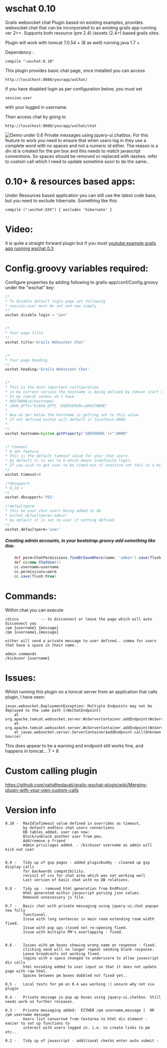 wschat 0.10
=========

Grails websocket chat Plugin based on existing examples, provides  websocket chat that can be incorporated to an existing grails app running ver 2>+. Supports both resource (pre 2.4) /assets (2.4+) based grails sites.

Plugin will work with tomcat 7.0.54 + (8 as well) running java 1.7 +


Dependency :

	compile ":wschat:0.10" 

This plugin provides  basic chat page, once installed you can access
```
http://localhost:8080/yourapp/wsChat/
```

If you have disabled login as per configuration below, you must set
 
```
session.user
```
with your logged in username.

Then access chat by going to 
```
http://localhost:8080/yourapp/wsChat/chat
```

![Demo under 0.6](https://raw.githubusercontent.com/vahidhedayati/testwschat/master/demo/7.jpg)
Private messages using jquery-ui.chatbox. For this feature to work you need to ensure that when users log in they use a complete word with no spaces and not a numeric id either. The reason is a div id is created for the pm box and this needs to match javascript conventions. So spaces should be removed or replaced with dashes. refer to custom call which I need to update sometime soon to do the same..
 

# 0.10+ & resources based apps:
Under Resources based application you can still use the latest code base, but you need to exclude hibernate. Something like this:

```
compile (":wschat:XXX") { excludes 'hibernate' }
 ```
 
# Video:
It is quite a straight forward plugin but if you must [youtube example grails app running wschat 0.3](https://www.youtube.com/watch?v=U211AZqpkxs)

	 	
# Config.groovy variables required:

Configure properties by adding following to grails-app/conf/Config.groovy under the "wschat" key:

```groovy
/*
* To disable default login page set following
* session.user must be set and now simply
*/
wschat.disable.login = "yes"


/*
* Your page title
*/
wschat.title='Grails Websocket Chat'


/* 
* Your page heading
*/
wschat.heading='Grails Websocket Chat'


/*
* This is the most important configuration 
* in my current version the hostname is being defined by tomcat start up setenv.sh
* In my tomcat setenv.sh I have
* HOSTNAME=$(hostname)
* JAVA_OPTS="$JAVA_OPTS -DSERVERURL=$HOSTNAME"
*
* Now as per below the hostname is getting set to this value
* if not defined wschat will default it localhost:8080
*
*/
wschat.hostname=System.getProperty('SERVERURL')+":8080"


/* timeout 
* 0.10+ feature
* This is the default timeout value for your chat users.
* by default it is set to 0 which means indefinite login.
* If you wish to get user to be timed out if inactive set this to a millisecond value
*/
wschat.timeout=0

/*dbsupport
* 0.10 +
*/
wschat.dbsupport='YES'

/*defaultperm
* this be your chat users being added to db
* wschat.defaultperm='admin'
* by default it is set to user if nothing defined
*/
wschat.defaultperm='user'

```


##### Creating admin accounts, in your bootstrap.groovy add something like this:

```groovy
	def perm=ChatPermissions.findOrSaveWhere(name: 'admin').save(flush:true)
	def cc=new ChatUser()
	cc.username=username
	cc.permissions=perm
	cc.save(flush:true)
```
			


# Commands:

Within chat you can execute

	/disco  		-- to disconnect or leave the page which will auto disconnect you
	/pm {username} {message}
	/pm {username},{message}
	
	either will send a private message to user defined.. comma for users that have a space in their name..
	
	admin commands
	/kickuser {username}
	
	
# Issues:

Whilst running this plugin on a tomcat server from an application that calls plugin, I have seen:
```
javax.websocket.DeploymentException: Multiple Endpoints may not be deployed to the same path [/WsChatEndpoint]
	at org.apache.tomcat.websocket.server.WsServerContainer.addEndpoint(WsServerContainer.java:209)
	at org.apache.tomcat.websocket.server.WsServerContainer.addEndpoint(WsServerContainer.java:268)
	at javax.websocket.server.ServerContainer$addEndpoint.call(Unknown Source)
```	
This does appear to be a warning and endpoint still works fine, and happens in tomcat... 7 + 8



	
# Custom calling plugin
https://github.com/vahidhedayati/grails-wschat-plugin/wiki/Merging-plugin-with-your-own-custom-calls
	
	
# Version info
```
0.10 - 	MaxIdleTimeout value defined in overrides as timeout,
		by default endless chat users connections
		DB tables added, user can now:
		Block/unblock another user from pms.
		Add/remove a friend
		Admin privilages added. - /kickuser username as admin will kick out user
			 

0.9 - 	Tidy up of gsp pages - added pluginbuddy - cleaned up gsp display calls 
		for backwards compatibility.
		revisit of css for chat area which was not working well
		Last version of basic chat with no DB relations.
		
0.8 - 	Tidy up - removed html generation from EndPoint.
		Html generated within javascript parsing json values.
		Removed unnecessary js file.
		 
0.7 - 	Basic chat with private messaging using jquery-ui.chat popups now fully 
		functional. 
		Issue with long sentences in main room extending room width fixed.
		Issue with pop ups closed not re-opening fixed.
		Issue with multiple PM's overlapping - fixed.
		
		
0.6 -	Issues with pm boxes showing wrong name on response - fixed. 
		clicking send will no longer repeat sending blank response.
		Leave broadcasts not working fixed.
		logins with a space changed to underscore to allow javascript div calls
		html encoding added to user input so that it does not update page with raw html.
		Spaces between pm boxes dabbled not fixed yet..
		 
0.5 - 	Local tests for pm on 0.4 was working :( unsure why not via plugin

0.4 - 	Private message in pop up boxes using jquery-ui.chatbox. Still needs work on further releases.

0.3 - 	Private messaging added:  EITHER /pm username,message |  OR /pm username message
		Users list converted from textarea to html div element - easier to set up functions to 
		interact with users logged in. i.e. to create links to pm etc..

0.2	- 	Tidy up of javascript - additional checks enter auto submit - 	

